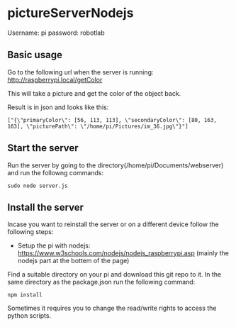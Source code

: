 # pictureServerNodejs

Username: pi
password: robotlab

## Basic usage
Go to the following url when the server is running: http://raspberrypi.local/getColor

This will take a picture and get the color of the object back.

Result is in json and looks like this:

```
["{\"primaryColor\": [56, 113, 113], \"secondaryColor\": [80, 163, 163], \"picturePath\": \"/home/pi/Pictures/im_36.jpg\"}"]
```

## Start the server
Run the server by going to the directory(/home/pi/Documents/webserver) and run the followng commands:

```
sudo node server.js
```


## Install the server
Incase you want to reinstall the server or on a different device follow the following steps:

- Setup the pi with nodejs: https://www.w3schools.com/nodejs/nodejs_raspberrypi.asp (mainly the nodejs part at the bottem of the page)

Find a suitable directory on your pi and download this git repo to it. In the same directory as the package.json run the following command:

```
npm install
```

Sometimes it requires you to change the read/write rights to access the python scripts.
